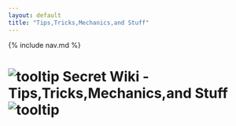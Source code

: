 ```yaml
---
layout: default
title: "Tips,Tricks,Mechanics,and Stuff"
---
```


{% include nav.md  %}

# ![tooltip]({{site.miscimages}}/walkinggrapple.gif) Secret Wiki - Tips,Tricks,Mechanics,and Stuff![tooltip]({{site.miscimages}}/walkinggrapple.gif)
